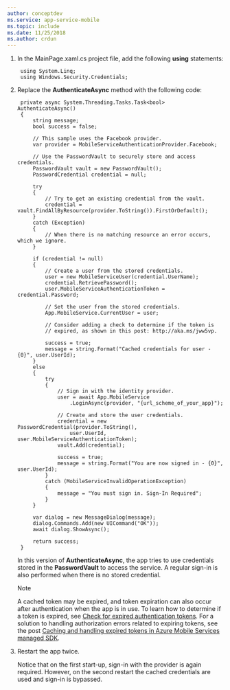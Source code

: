 ```yaml
---
author: conceptdev
ms.service: app-service-mobile
ms.topic: include
ms.date: 11/25/2018
ms.author: crdun
---
```


1. In the MainPage.xaml.cs project file, add the following **using** statements:
   
        using System.Linq;        
        using Windows.Security.Credentials;
2. Replace the **AuthenticateAsync** method with the following code:
   
        private async System.Threading.Tasks.Task<bool> AuthenticateAsync()
        {
            string message;
            bool success = false;
   
            // This sample uses the Facebook provider.
            var provider = MobileServiceAuthenticationProvider.Facebook;
   
            // Use the PasswordVault to securely store and access credentials.
            PasswordVault vault = new PasswordVault();
            PasswordCredential credential = null;
   
            try
            {
                // Try to get an existing credential from the vault.
                credential = vault.FindAllByResource(provider.ToString()).FirstOrDefault();
            }
            catch (Exception)
            {
                // When there is no matching resource an error occurs, which we ignore.
            }
   
            if (credential != null)
            {
                // Create a user from the stored credentials.
                user = new MobileServiceUser(credential.UserName);
                credential.RetrievePassword();
                user.MobileServiceAuthenticationToken = credential.Password;
   
                // Set the user from the stored credentials.
                App.MobileService.CurrentUser = user;
   
                // Consider adding a check to determine if the token is 
                // expired, as shown in this post: http://aka.ms/jww5vp.
   
                success = true;
                message = string.Format("Cached credentials for user - {0}", user.UserId);
            }
            else
            {
                try
                {
                    // Sign in with the identity provider.
                    user = await App.MobileService
                        .LoginAsync(provider, "{url_scheme_of_your_app}");
   
                    // Create and store the user credentials.
                    credential = new PasswordCredential(provider.ToString(),
                        user.UserId, user.MobileServiceAuthenticationToken);
                    vault.Add(credential);
   
                    success = true;
                    message = string.Format("You are now signed in - {0}", user.UserId);
                }
                catch (MobileServiceInvalidOperationException)
                {
                    message = "You must sign in. Sign-In Required";
                }
            }
   
            var dialog = new MessageDialog(message);
            dialog.Commands.Add(new UICommand("OK"));
            await dialog.ShowAsync();
   
            return success;
        }
   
    In this version of **AuthenticateAsync**, the app tries to use credentials stored in the **PasswordVault** to access the service. A regular sign-in is also performed when there is no stored credential.
   
   > [!NOTE]
   > A cached token may be expired, and token expiration can also occur after authentication when the app is in use. To learn how to determine if a token is expired, see [Check for expired authentication tokens](https://aka.ms/jww5vp). For a solution to handling authorization errors related to expiring tokens, see the post [Caching and handling expired tokens in Azure Mobile Services managed SDK](https://blogs.msdn.com/b/carlosfigueira/archive/2014/03/13/caching-and-handling-expired-tokens-in-azure-mobile-services-managed-sdk.aspx). 
   > 
   > 
3. Restart the app twice.
   
    Notice that on the first start-up, sign-in with the provider is again required. However, on the second restart the cached credentials are used and sign-in is bypassed. 

